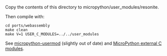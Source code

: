 Copy the contents of this directory to micropython/user_modules/resonite.

Then compile with:

```
cd ports/webassembly
make clean
make V=1 USER_C_MODULES=../../user_modules
```

See [micropython-usermod](https://micropython-usermod.readthedocs.io/) (slightly out of date) and
[MicroPython external C modules](https://docs.micropython.org/en/latest/develop/cmodules.html).
